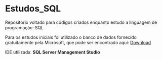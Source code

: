 # Estudos_SQL
Repositorio voltado para códigos criados enquanto estudo a linguagem de programação: SQL

Para os estudos iniciais foi utilizado o banco de dados fornecido gratuitamente pela Microsoft, que pode ser encontrado aqui:
[Download](https://objects.githubusercontent.com/github-production-release-asset-2e65be/53698446/0d72fc96-bb25-11e7-97d8-9905e109d7f6?X-Amz-Algorithm=AWS4-HMAC-SHA256&X-Amz-Credential=AKIAIWNJYAX4CSVEH53A%2F20230208%2Fus-east-1%2Fs3%2Faws4_request&X-Amz-Date=20230208T191012Z&X-Amz-Expires=300&X-Amz-Signature=1bd55fb2ba4950d2a0b5b2b9e4ab5eb1798c09f3d9897d7d0c5f130c732885d2&X-Amz-SignedHeaders=host&actor_id=63083579&key_id=0&repo_id=53698446&response-content-disposition=attachment%3B%20filename%3DAdventureWorks2017.bak&response-content-type=application%2Foctet-stream)

IDE utilizada: **SQL Server  Management Studio**

